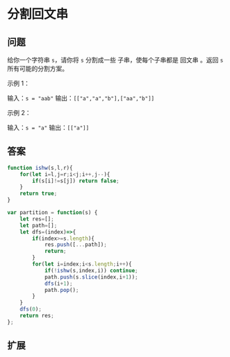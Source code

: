 # 分割回文串
## 问题
给你一个字符串 `s`，请你将 `s` 分割成一些 子串，使每个子串都是 回文串 。返回 `s` 所有可能的分割方案。

示例 1：

输入：`s = "aab"`
输出：`[["a","a","b"],["aa","b"]]`

示例 2：

输入：`s = "a"`
输出：`[["a"]]`
## 答案
```js
function ishw(s,l,r){
    for(let i=l,j=r;i<j;i++,j--){
        if(s[i]!=s[j]) return false;
    }
    return true;
}

var partition = function(s) {
    let res=[];
    let path=[];
    let dfs=(index)=>{
        if(index>=s.length){
            res.push([...path]);
            return;
        }
        for(let i=index;i<s.length;i++){
            if(!ishw(s,index,i)) continue;
            path.push(s.slice(index,i+1));
            dfs(i+1);
            path.pop();
        }
    }
    dfs(0);
    return res;
};
```
## 扩展